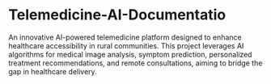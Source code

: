 # Telemedicine-AI-Documentatio
An innovative AI-powered telemedicine platform designed to enhance healthcare accessibility in rural communities. This project leverages AI algorithms for medical image analysis, symptom prediction, personalized treatment recommendations, and remote consultations, aiming to bridge the gap in healthcare delivery.

